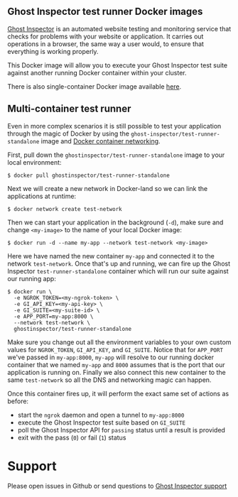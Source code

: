 Ghost Inspector test runner Docker images
-----------------------------------------
[Ghost Inspector](https://ghostinspector.com/) is an automated website testing
and monitoring service that checks for problems with your website or
application. It carries out operations in a browser, the same way a user would,
to ensure that everything is working properly.

This Docker image will allow you to execute your Ghost Inspector test suite
against another running Docker container within your cluster.

There is also single-container Docker image available
[here](https://hub.docker.com/r/ghostinspector/test-runner-node/).

Multi-container test runner
---------------------------
Even in more complex scenarios it is still possible to test your application
through the magic of Docker by using the 
`ghost-inspector/test-runner-standalone` image and
[Docker container networking](https://docs.docker.com/v17.09/engine/userguide/networking/).

First, pull down the `ghostinspector/test-runner-standalone` image to your
local environment:

```
$ docker pull ghostinspector/test-runner-standalone
```

Next we will create a new network in Docker-land so we can link the applications
at runtime:

```
$ docker network create test-network
```

Then we can start your application in the background (`-d`), make sure and
change `<my-image>` to the name of your local Docker image:

```
$ docker run -d --name my-app --network test-network <my-image>
```

Here we have named the new container `my-app` and connected it to the network
`test-network`. Once that's up and running, we can fire up the Ghost Inspector 
`test-runner-standalone` container which will run our suite against our running
app:

```
$ docker run \
  -e NGROK_TOKEN=<my-ngrok-token> \
  -e GI_API_KEY=<my-api-key> \
  -e GI_SUITE=<my-suite-id> \
  -e APP_PORT=my-app:8000 \
  --network test-network \
  ghostinspector/test-runner-standalone
```

Make sure you change out all the environment variables to your own custom
values for `NGROK_TOKEN`, `GI_API_KEY`, and `GI_SUITE`. Notice that for
`APP_PORT` we've passed in `my-app:8000`, `my-app` will resolve to our running
docker container that we named `my-app` and `8000` assumes that is the port
that our application is running on. Finally we also connect this new container
to the same `test-network` so all the DNS and networking magic can happen. 

Once this container fires up, it will perform the exact same set of actions as
before:

 * start the `ngrok` daemon and open a tunnel to `my-app:8000`
 * execute the Ghost Inspector test suite based on `GI_SUITE`
 * poll the Ghost Inspector API for `passing` status until a result is provided
 * exit with the pass (`0`) or fail (`1`) status

Support
=======
Please open issues in Github or send questions to [Ghost Inspector support](https://ghostinspector.com/support/)